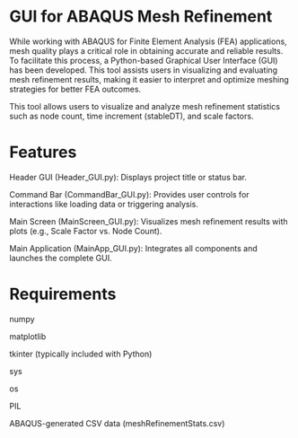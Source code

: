 # GUI for ABAQUS Mesh Refinement 
While working with ABAQUS for Finite Element Analysis (FEA) applications, mesh quality plays a critical role in obtaining accurate and reliable results. To facilitate this process, a Python-based Graphical User Interface (GUI) has been developed. This tool assists users in visualizing and evaluating mesh refinement results, making it easier to interpret and optimize meshing strategies for better FEA outcomes.


This tool allows users to visualize and analyze mesh refinement statistics such as node count, time increment (stableDT), and scale factors.
# Features
Header GUI (Header_GUI.py): Displays project title or status bar.

Command Bar (CommandBar_GUI.py): Provides user controls for interactions like loading data or triggering analysis.

Main Screen (MainScreen_GUI.py): Visualizes mesh refinement results with plots (e.g., Scale Factor vs. Node Count).

Main Application (MainApp_GUI.py): Integrates all components and launches the complete GUI.

# Requirements
numpy

matplotlib

tkinter (typically included with Python)

sys

os

PIL

ABAQUS-generated CSV data (meshRefinementStats.csv)
